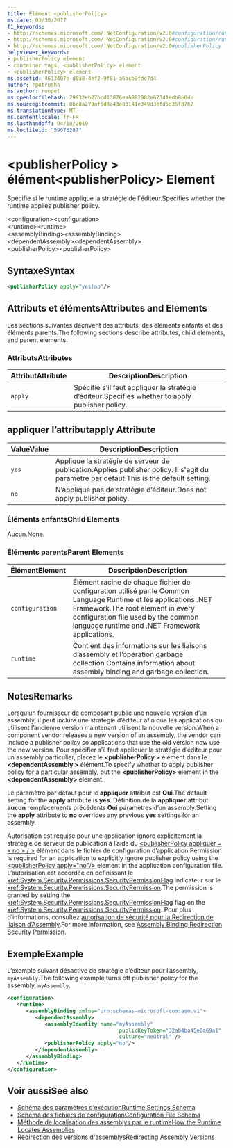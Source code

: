 ```yaml
---
title: Élément <publisherPolicy>
ms.date: 03/30/2017
f1_keywords:
- http://schemas.microsoft.com/.NetConfiguration/v2.0#configuration/runtime/assemblyBinding/publisherPolicy
- http://schemas.microsoft.com/.NetConfiguration/v2.0#configuration/runtime/assemblyBinding/dependentAssembly/publisherPolicy
- http://schemas.microsoft.com/.NetConfiguration/v2.0#publisherPolicy
helpviewer_keywords:
- publisherPolicy element
- container tags, <publisherPolicy> element
- <publisherPolicy> element
ms.assetid: 4613407e-d0a8-4ef2-9f81-a6acb9fdc7d4
author: rpetrusha
ms.author: ronpet
ms.openlocfilehash: 29932eb27bcd13876ea6982982e67341edb8e0de
ms.sourcegitcommit: 0be8a279af6d8a43e03141e349d3efd5d35f8767
ms.translationtype: MT
ms.contentlocale: fr-FR
ms.lasthandoff: 04/18/2019
ms.locfileid: "59076287"
---
```

# <a name="publisherpolicy-element"></a><span data-ttu-id="2d0f0-102">\<publisherPolicy > élément</span><span class="sxs-lookup"><span data-stu-id="2d0f0-102">\<publisherPolicy> Element</span></span>
<span data-ttu-id="2d0f0-103">Spécifie si le runtime applique la stratégie de l'éditeur.</span><span class="sxs-lookup"><span data-stu-id="2d0f0-103">Specifies whether the runtime applies publisher policy.</span></span>  
  
 <span data-ttu-id="2d0f0-104">\<configuration></span><span class="sxs-lookup"><span data-stu-id="2d0f0-104">\<configuration></span></span>  
<span data-ttu-id="2d0f0-105">\<runtime></span><span class="sxs-lookup"><span data-stu-id="2d0f0-105">\<runtime></span></span>  
<span data-ttu-id="2d0f0-106">\<assemblyBinding></span><span class="sxs-lookup"><span data-stu-id="2d0f0-106">\<assemblyBinding></span></span>  
<span data-ttu-id="2d0f0-107">\<dependentAssembly></span><span class="sxs-lookup"><span data-stu-id="2d0f0-107">\<dependentAssembly></span></span>  
<span data-ttu-id="2d0f0-108">\<publisherPolicy></span><span class="sxs-lookup"><span data-stu-id="2d0f0-108">\<publisherPolicy></span></span>  
  
## <a name="syntax"></a><span data-ttu-id="2d0f0-109">Syntaxe</span><span class="sxs-lookup"><span data-stu-id="2d0f0-109">Syntax</span></span>  
  
```xml  
<publisherPolicy apply="yes|no"/>  
```  
  
## <a name="attributes-and-elements"></a><span data-ttu-id="2d0f0-110">Attributs et éléments</span><span class="sxs-lookup"><span data-stu-id="2d0f0-110">Attributes and Elements</span></span>  
 <span data-ttu-id="2d0f0-111">Les sections suivantes décrivent des attributs, des éléments enfants et des éléments parents.</span><span class="sxs-lookup"><span data-stu-id="2d0f0-111">The following sections describe attributes, child elements, and parent elements.</span></span>  
  
### <a name="attributes"></a><span data-ttu-id="2d0f0-112">Attributs</span><span class="sxs-lookup"><span data-stu-id="2d0f0-112">Attributes</span></span>  
  
|<span data-ttu-id="2d0f0-113">Attribut</span><span class="sxs-lookup"><span data-stu-id="2d0f0-113">Attribute</span></span>|<span data-ttu-id="2d0f0-114">Description</span><span class="sxs-lookup"><span data-stu-id="2d0f0-114">Description</span></span>|  
|---------------|-----------------|  
|`apply`|<span data-ttu-id="2d0f0-115">Spécifie s’il faut appliquer la stratégie d’éditeur.</span><span class="sxs-lookup"><span data-stu-id="2d0f0-115">Specifies whether to apply publisher policy.</span></span>|  
  
## <a name="apply-attribute"></a><span data-ttu-id="2d0f0-116">appliquer l’attribut</span><span class="sxs-lookup"><span data-stu-id="2d0f0-116">apply Attribute</span></span>  
  
|<span data-ttu-id="2d0f0-117">Value</span><span class="sxs-lookup"><span data-stu-id="2d0f0-117">Value</span></span>|<span data-ttu-id="2d0f0-118">Description</span><span class="sxs-lookup"><span data-stu-id="2d0f0-118">Description</span></span>|  
|-----------|-----------------|  
|`yes`|<span data-ttu-id="2d0f0-119">Applique la stratégie de serveur de publication.</span><span class="sxs-lookup"><span data-stu-id="2d0f0-119">Applies publisher policy.</span></span> <span data-ttu-id="2d0f0-120">Il s'agit du paramètre par défaut.</span><span class="sxs-lookup"><span data-stu-id="2d0f0-120">This is the default setting.</span></span>|  
|`no`|<span data-ttu-id="2d0f0-121">N’applique pas de stratégie d’éditeur.</span><span class="sxs-lookup"><span data-stu-id="2d0f0-121">Does not apply publisher policy.</span></span>|  
  
### <a name="child-elements"></a><span data-ttu-id="2d0f0-122">Éléments enfants</span><span class="sxs-lookup"><span data-stu-id="2d0f0-122">Child Elements</span></span>  
 <span data-ttu-id="2d0f0-123">Aucun.</span><span class="sxs-lookup"><span data-stu-id="2d0f0-123">None.</span></span>  
  
### <a name="parent-elements"></a><span data-ttu-id="2d0f0-124">Éléments parents</span><span class="sxs-lookup"><span data-stu-id="2d0f0-124">Parent Elements</span></span>  
  
|<span data-ttu-id="2d0f0-125">Élément</span><span class="sxs-lookup"><span data-stu-id="2d0f0-125">Element</span></span>|<span data-ttu-id="2d0f0-126">Description</span><span class="sxs-lookup"><span data-stu-id="2d0f0-126">Description</span></span>|  
|-------------|-----------------|  
|`configuration`|<span data-ttu-id="2d0f0-127">Élément racine de chaque fichier de configuration utilisé par le Common Language Runtime et les applications .NET Framework.</span><span class="sxs-lookup"><span data-stu-id="2d0f0-127">The root element in every configuration file used by the common language runtime and .NET Framework applications.</span></span>|  
|`runtime`|<span data-ttu-id="2d0f0-128">Contient des informations sur les liaisons d’assembly et l’opération garbage collection.</span><span class="sxs-lookup"><span data-stu-id="2d0f0-128">Contains information about assembly binding and garbage collection.</span></span>|  
  
## <a name="remarks"></a><span data-ttu-id="2d0f0-129">Notes</span><span class="sxs-lookup"><span data-stu-id="2d0f0-129">Remarks</span></span>  
 <span data-ttu-id="2d0f0-130">Lorsqu’un fournisseur de composant publie une nouvelle version d’un assembly, il peut inclure une stratégie d’éditeur afin que les applications qui utilisent l’ancienne version maintenant utilisent la nouvelle version.</span><span class="sxs-lookup"><span data-stu-id="2d0f0-130">When a component vendor releases a new version of an assembly, the vendor can include a publisher policy so applications that use the old version now use the new version.</span></span> <span data-ttu-id="2d0f0-131">Pour spécifier s’il faut appliquer la stratégie d’éditeur pour un assembly particulier, placez le  **\<publisherPolicy >** élément dans le  **\<dependentAssembly >** élément.</span><span class="sxs-lookup"><span data-stu-id="2d0f0-131">To specify whether to apply publisher policy for a particular assembly, put the **\<publisherPolicy>** element in the **\<dependentAssembly>** element.</span></span>  
  
 <span data-ttu-id="2d0f0-132">Le paramètre par défaut pour le **appliquer** attribut est **Oui**.</span><span class="sxs-lookup"><span data-stu-id="2d0f0-132">The default setting for the **apply** attribute is **yes**.</span></span> <span data-ttu-id="2d0f0-133">Définition de la **appliquer** attribut **aucun** remplacements précédents **Oui** paramètres d’un assembly.</span><span class="sxs-lookup"><span data-stu-id="2d0f0-133">Setting the **apply** attribute to **no** overrides any previous **yes** settings for an assembly.</span></span>  
  
 <span data-ttu-id="2d0f0-134">Autorisation est requise pour une application ignore explicitement la stratégie de serveur de publication à l’aide du [ \<publisherPolicy appliquer = « no » / >](../../../../../docs/framework/configure-apps/file-schema/runtime/publisherpolicy-element.md) élément dans le fichier de configuration d’application.</span><span class="sxs-lookup"><span data-stu-id="2d0f0-134">Permission is required for an application to explicitly ignore publisher policy using the [\<publisherPolicy apply="no"/>](../../../../../docs/framework/configure-apps/file-schema/runtime/publisherpolicy-element.md) element in the application configuration file.</span></span> <span data-ttu-id="2d0f0-135">L’autorisation est accordée en définissant le <xref:System.Security.Permissions.SecurityPermissionFlag> indicateur sur le <xref:System.Security.Permissions.SecurityPermission>.</span><span class="sxs-lookup"><span data-stu-id="2d0f0-135">The permission is granted by setting the <xref:System.Security.Permissions.SecurityPermissionFlag> flag on the <xref:System.Security.Permissions.SecurityPermission>.</span></span> <span data-ttu-id="2d0f0-136">Pour plus d’informations, consultez [autorisation de sécurité pour la Redirection de liaison d’Assembly](../../../../../docs/framework/configure-apps/assembly-binding-redirection-security-permission.md).</span><span class="sxs-lookup"><span data-stu-id="2d0f0-136">For more information, see [Assembly Binding Redirection Security Permission](../../../../../docs/framework/configure-apps/assembly-binding-redirection-security-permission.md).</span></span>  
  
## <a name="example"></a><span data-ttu-id="2d0f0-137">Exemple</span><span class="sxs-lookup"><span data-stu-id="2d0f0-137">Example</span></span>  
 <span data-ttu-id="2d0f0-138">L’exemple suivant désactive de stratégie d’éditeur pour l’assembly, `myAssembly`.</span><span class="sxs-lookup"><span data-stu-id="2d0f0-138">The following example turns off publisher policy for the assembly, `myAssembly`.</span></span>  
  
```xml  
<configuration>  
   <runtime>  
      <assemblyBinding xmlns="urn:schemas-microsoft-com:asm.v1">  
         <dependentAssembly>  
            <assemblyIdentity name="myAssembly"  
                                    publicKeyToken="32ab4ba45e0a69a1"  
                                    culture="neutral" />  
            <publisherPolicy apply="no"/>  
         </dependentAssembly>  
      </assemblyBinding>  
   </runtime>  
</configuration>  
```  
  
## <a name="see-also"></a><span data-ttu-id="2d0f0-139">Voir aussi</span><span class="sxs-lookup"><span data-stu-id="2d0f0-139">See also</span></span>

- [<span data-ttu-id="2d0f0-140">Schéma des paramètres d’exécution</span><span class="sxs-lookup"><span data-stu-id="2d0f0-140">Runtime Settings Schema</span></span>](../../../../../docs/framework/configure-apps/file-schema/runtime/index.md)
- [<span data-ttu-id="2d0f0-141">Schéma des fichiers de configuration</span><span class="sxs-lookup"><span data-stu-id="2d0f0-141">Configuration File Schema</span></span>](../../../../../docs/framework/configure-apps/file-schema/index.md)
- [<span data-ttu-id="2d0f0-142">Méthode de localisation des assemblys par le runtime</span><span class="sxs-lookup"><span data-stu-id="2d0f0-142">How the Runtime Locates Assemblies</span></span>](../../../../../docs/framework/deployment/how-the-runtime-locates-assemblies.md)
- [<span data-ttu-id="2d0f0-143">Redirection des versions d'assemblys</span><span class="sxs-lookup"><span data-stu-id="2d0f0-143">Redirecting Assembly Versions</span></span>](../../../../../docs/framework/configure-apps/redirect-assembly-versions.md)
